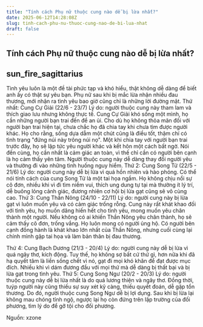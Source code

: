 ```yaml
---
title: "Tính cách Phụ nữ thuộc cung nào dễ bị lừa nhất?"
date: 2025-06-12T14:28:08Z
slug: tinh-cach-phu-nu-thuoc-cung-nao-de-bi-lua-nhat
draft: false
---
```


## Tính cách Phụ nữ thuộc cung nào dễ bị lừa nhất?

## sun_fire_sagittarius

Tình yêu luôn là một đề tài phức tạp và khó hiểu, thật không dễ dàng để biết anh ấy có thật sự yêu bạn. Phụ nữ sau khi bị mắc lừa nhận nhiều đau thương, mới nhận ra tình yêu bao giờ cũng chỉ là những lời đường mật. 
Thứ nhất: Cung Cự Giải (22/6 - 23/7)
Lý do: người thuộc cung này tham lam và thích giao lưu nhưng không thực tế.
Cung Cự Giải khó sống một mình, họ cần những người bạn trai đến để an ủi. Cho dù họ không thỏa mãn đối với người bạn trai hiện tại, chưa chắc họ đã chia tay khi chưa tìm được người khác. Họ cho rằng, sống dựa dẫm một chút cũng là điều tốt, thậm chí có tình trạng "đứng núi này trông núi nọ". Một khi chia tay với người bạn trai trước đây, họ sẽ lập tức yêu người khác và kết hôn một cách bất ngờ.
Nói đến cùng, họ cần nhất là cảm giác an toàn, vì thế chỉ cần có người bên cạnh là họ cảm thấy yên tâm. Người thuộc cung này dễ dàng thay đổi người yêu và thường đi vào những tình huống nguy hiểm.
Thứ 2: Cung Song Tử (22/5 - 21/6)
Lý do: người cung này dễ bị lừa vì quá hồn nhiên và hào phóng.
Có thể nói tính cách của cung Song Tử là một tai họa ngầm. Họ không chịu nổi sự cô đơn, nhiều khi vì đi tìm niềm vui, thích ung dung tự tại mà thường ít lý trí, dễ buông lỏng cảnh giác, đương nhiên cơ hội bị lừa gạt cũng sẽ vô cùng cao.
Thứ 3: Cung Thần Nông (24/10 - 22/11)
Lý do: người cung này bị lừa gạt vì luôn muốn yêu và có cảm giác trống rỗng.
Cung này rất khát khao đối với tình yêu, họ muốn dâng hiến hết cho tình yêu, mong muốn yêu chân thành một người. Nếu không có ai khiến Thần Nông yêu chân thành, họ sẽ cảm thấy cô đơn, trống vắng. Họ luôn mong có người ủng hộ. Có người bên cạnh đồng hành là khát khao lớn nhất của Thần Nông, nhưng cuối cùng lại chính mình gặp tai họa và làm bản thân bị đau thương.
 
Thứ 4: Cung Bạch Dương (21/3 - 20/4)
Lý do: người cung này dễ bị lừa vì quá ngây thơ, kích động. Tuy thế, họ không sợ bất cứ thứ gì, hơn nữa khi đã hạ quyết tâm là liền sống chết vì nó, gạt đi mọi khó khăn để đạt được mục đích.
Nhiều khi vì dám đương đầu với mọi thứ mà dễ dàng bị thất bại và bị lừa gạt trong tình yêu.
Thứ 5: Cung Song Ngư (20/2 - 20/3)
Lý do: người thuộc cung này dễ bị lừa nhất là do quá lương thiện và ngây thơ.
Đồng thời, tuýp người này cũng thiếu sự suy xét kỹ càng, thiếu quyết đoán, dễ gặp tổn thương. Do đó, người thuộc cung Song Ngư dễ bị lợi dụng. Sau khi bị lừa lại không mau chóng tỉnh ngộ, ngược lại họ còn đứng trên lập trường của đối phương, tìm lý do để gỡ tội cho đối phương.
 
Nguồn: xzone